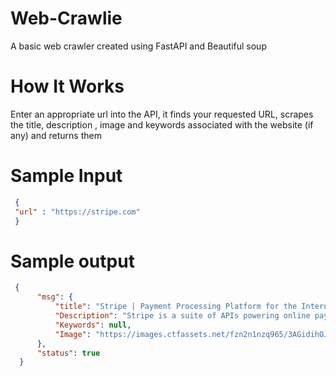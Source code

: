 # Web-Crawlie
A basic web crawler created using FastAPI and Beautiful soup

# How It Works
Enter an appropriate url into the API, it finds your requested URL, scrapes the title,
description , image and keywords associated with the website (if any) and returns them

# Sample Input

   ```json
    { 
    "url" : "https://stripe.com" 
    }
   ```

# Sample output

  ```json 
   {
        "msg": {
            "title": "Stripe | Payment Processing Platform for the Internet",
            "Description": "Stripe is a suite of APIs powering online payment processing and commerce solutions for internet businesses of all sizes. Accept payments and scale faster.",
            "Keywords": null,
            "Image": "https://images.ctfassets.net/fzn2n1nzq965/3AGidihOJl4nH9D1vDjM84/9540155d584be52fc54c443b6efa4ae6/homepage.png?q=80"
        },
        "status": true
    }
   ```
